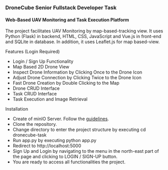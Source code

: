 <h3> DroneCube Senior Fullstack Developer Task </h3>
<h4> Web-Based UAV Monitoring and Task Execution Platform</h4>
<p>The project facilitates UAV Monitoring by map-based-tracking view. It uses Python (Flask) in backend, HTML, CSS, JavaScript and Vue.js in front-end and SQLite in database. In addition, it uses Leaflet.js for map based-view.</p>
<p>Features (Login Required)<br>
<ul>
  <li> Login / Sign Up Functionality</li>
  <li> Map Based 2D Drone View</li>
  <li> Inspect Drone Information by Clicking Once to the Drone Icon</li>
  <li> Adjust Drone Connection by Clicking Twice to the Drone Icon</li>
  <li> Fast Drone Creation by Double Clicking to the Map</li>
  <li> Drone CRUD Interface</li>
  <li> Task CRUD Interface</li>
  <li> Task Execution and Image Retrieval</li>
</ul>
</p>
<p>Installation<br>
<ul>
  <li> Create of minIO Server. Follow the <a href="https://min.io/docs/minio/windows/index.html">guidelines</a>.</li>
  <li> Clone the repository.</li>
  <li> Change directory to enter the project structure by executing cd dronecube-task</li>
  <li> Run app.py by executing python app.py</li>
  <li> Redirect to http://localhost:5000</li>
  <li> Sign Up and Login by navigating to the menu in the north-east part of the page and clicking to LOGIN / SIGN-UP button.</li>
  <li> You are ready to access all functionalities the project.</li>
</ul>
</p>
